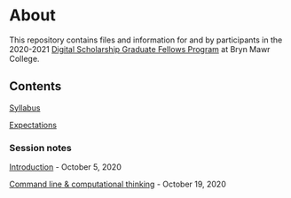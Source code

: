 # About

This repository contains files and information for and by participants in the 2020-2021 [Digital Scholarship Graduate Fellows Program](digitalscholarship.blogs.brynmawr.edu/grads) at Bryn Mawr College.

## Contents

[Syllabus](/syllabus.md)

[Expectations](/expectations.md)

### Session notes

[Introduction](sessions/01-intro.md) - October 5, 2020

[Command line & computational thinking](sessions/02-computation.md) - October 19, 2020
